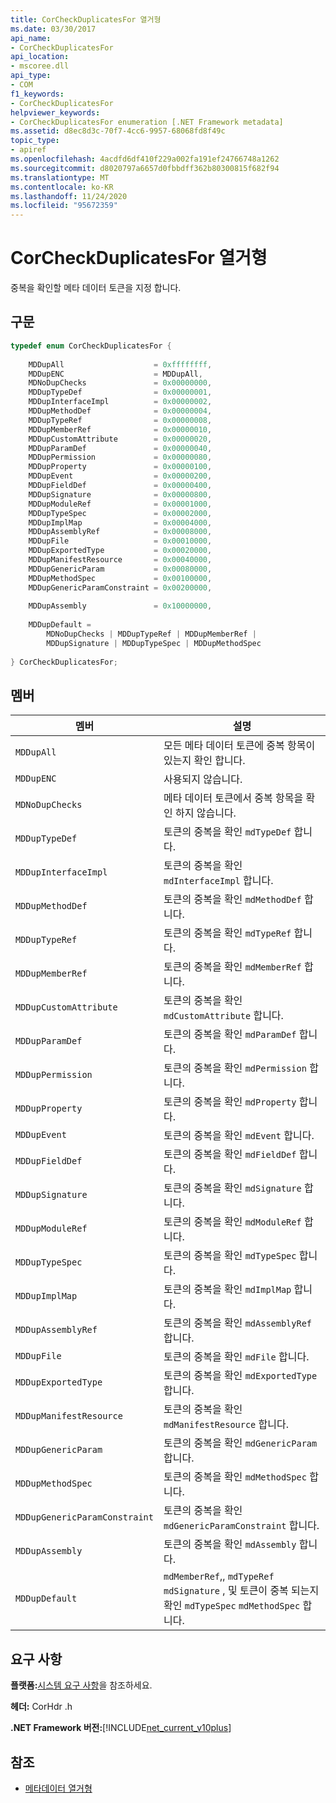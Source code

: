 ```yaml
---
title: CorCheckDuplicatesFor 열거형
ms.date: 03/30/2017
api_name:
- CorCheckDuplicatesFor
api_location:
- mscoree.dll
api_type:
- COM
f1_keywords:
- CorCheckDuplicatesFor
helpviewer_keywords:
- CorCheckDuplicatesFor enumeration [.NET Framework metadata]
ms.assetid: d8ec8d3c-70f7-4cc6-9957-68068fd8f49c
topic_type:
- apiref
ms.openlocfilehash: 4acdfd6df410f229a002fa191ef24766748a1262
ms.sourcegitcommit: d8020797a6657d0fbbdff362b80300815f682f94
ms.translationtype: MT
ms.contentlocale: ko-KR
ms.lasthandoff: 11/24/2020
ms.locfileid: "95672359"
---
```

# <a name="corcheckduplicatesfor-enumeration"></a>CorCheckDuplicatesFor 열거형

중복을 확인할 메타 데이터 토큰을 지정 합니다.  
  
## <a name="syntax"></a>구문  
  
```cpp  
typedef enum CorCheckDuplicatesFor {  
  
    MDDupAll                    = 0xffffffff,  
    MDDupENC                    = MDDupAll,  
    MDNoDupChecks               = 0x00000000,  
    MDDupTypeDef                = 0x00000001,  
    MDDupInterfaceImpl          = 0x00000002,  
    MDDupMethodDef              = 0x00000004,  
    MDDupTypeRef                = 0x00000008,  
    MDDupMemberRef              = 0x00000010,  
    MDDupCustomAttribute        = 0x00000020,  
    MDDupParamDef               = 0x00000040,  
    MDDupPermission             = 0x00000080,  
    MDDupProperty               = 0x00000100,  
    MDDupEvent                  = 0x00000200,  
    MDDupFieldDef               = 0x00000400,  
    MDDupSignature              = 0x00000800,  
    MDDupModuleRef              = 0x00001000,  
    MDDupTypeSpec               = 0x00002000,  
    MDDupImplMap                = 0x00004000,  
    MDDupAssemblyRef            = 0x00008000,  
    MDDupFile                   = 0x00010000,  
    MDDupExportedType           = 0x00020000,  
    MDDupManifestResource       = 0x00040000,  
    MDDupGenericParam           = 0x00080000,  
    MDDupMethodSpec             = 0x00100000,  
    MDDupGenericParamConstraint = 0x00200000,  
  
    MDDupAssembly               = 0x10000000,  
  
    MDDupDefault =
        MDNoDupChecks | MDDupTypeRef | MDDupMemberRef |
        MDDupSignature | MDDupTypeSpec | MDDupMethodSpec  
  
} CorCheckDuplicatesFor;  
```  
  
## <a name="members"></a>멤버  
  
|멤버|설명|  
|------------|-----------------|  
|`MDDupAll`|모든 메타 데이터 토큰에 중복 항목이 있는지 확인 합니다.|  
|`MDDupENC`|사용되지 않습니다.|  
|`MDNoDupChecks`|메타 데이터 토큰에서 중복 항목을 확인 하지 않습니다.|  
|`MDDupTypeDef`|토큰의 중복을 확인 `mdTypeDef` 합니다.|  
|`MDDupInterfaceImpl`|토큰의 중복을 확인 `mdInterfaceImpl` 합니다.|  
|`MDDupMethodDef`|토큰의 중복을 확인 `mdMethodDef` 합니다.|  
|`MDDupTypeRef`|토큰의 중복을 확인 `mdTypeRef` 합니다.|  
|`MDDupMemberRef`|토큰의 중복을 확인 `mdMemberRef` 합니다.|  
|`MDDupCustomAttribute`|토큰의 중복을 확인 `mdCustomAttribute` 합니다.|  
|`MDDupParamDef`|토큰의 중복을 확인 `mdParamDef` 합니다.|  
|`MDDupPermission`|토큰의 중복을 확인 `mdPermission` 합니다.|  
|`MDDupProperty`|토큰의 중복을 확인 `mdProperty` 합니다.|  
|`MDDupEvent`|토큰의 중복을 확인 `mdEvent` 합니다.|  
|`MDDupFieldDef`|토큰의 중복을 확인 `mdFieldDef` 합니다.|  
|`MDDupSignature`|토큰의 중복을 확인 `mdSignature` 합니다.|  
|`MDDupModuleRef`|토큰의 중복을 확인 `mdModuleRef` 합니다.|  
|`MDDupTypeSpec`|토큰의 중복을 확인 `mdTypeSpec` 합니다.|  
|`MDDupImplMap`|토큰의 중복을 확인 `mdImplMap` 합니다.|  
|`MDDupAssemblyRef`|토큰의 중복을 확인 `mdAssemblyRef` 합니다.|  
|`MDDupFile`|토큰의 중복을 확인 `mdFile` 합니다.|  
|`MDDupExportedType`|토큰의 중복을 확인 `mdExportedType` 합니다.|  
|`MDDupManifestResource`|토큰의 중복을 확인 `mdManifestResource` 합니다.|  
|`MDDupGenericParam`|토큰의 중복을 확인 `mdGenericParam` 합니다.|  
|`MDDupMethodSpec`|토큰의 중복을 확인 `mdMethodSpec` 합니다.|  
|`MDDupGenericParamConstraint`|토큰의 중복을 확인 `mdGenericParamConstraint` 합니다.|  
|`MDDupAssembly`|토큰의 중복을 확인 `mdAssembly` 합니다.|  
|`MDDupDefault`|`mdMemberRef`,, `mdTypeRef` `mdSignature` , 및 토큰이 중복 되는지 확인 `mdTypeSpec` `mdMethodSpec` 합니다.|  
  
## <a name="requirements"></a>요구 사항  

 **플랫폼:**[시스템 요구 사항](../../get-started/system-requirements.md)을 참조하세요.  
  
 **헤더:** CorHdr .h  
  
 **.NET Framework 버전:**[!INCLUDE[net_current_v10plus](../../../../includes/net-current-v10plus-md.md)]  
  
## <a name="see-also"></a>참조

- [메타데이터 열거형](metadata-enumerations.md)
